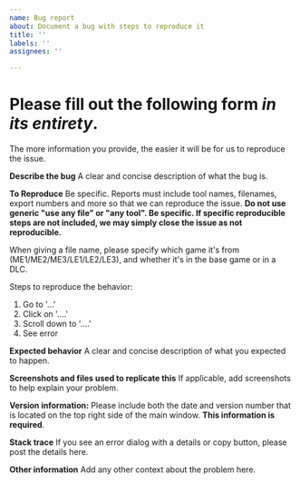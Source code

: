 ```yaml
---
name: Bug report
about: Document a bug with steps to reproduce it
title: ''
labels: ''
assignees: ''

---
```


# Please fill out the following form *in its entirety*. 
The more information you provide, the easier it will be for us to reproduce the issue.

**Describe the bug**
A clear and concise description of what the bug is.

**To Reproduce**
Be specific. Reports must include tool names, filenames, export numbers and more so that we can reproduce the issue. **Do not use generic "use any file" or "any tool". Be specific. If specific reproducible steps are not included, we may simply close the issue as not reproducible.**

When giving a file name, please specify which game it's from (ME1/ME2/ME3/LE1/LE2/LE3), and whether it's in the base game or in a DLC.

Steps to reproduce the behavior:
1. Go to '...'
2. Click on '....'
3. Scroll down to '....'
4. See error


**Expected behavior**
A clear and concise description of what you expected to happen.

**Screenshots and files used to replicate this**
If applicable, add screenshots to help explain your problem.

**Version information:**
Please include both the date and version number that is located on the top right side of the main window. **This information is required**.

**Stack trace**
If you see an error dialog with a details or copy button, please post the details here. 

**Other information**
Add any other context about the problem here.
